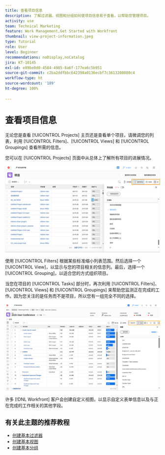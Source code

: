 ```yaml
---
title: 查看项目信息
description: 了解过滤器、视图和分组如何使项目信息易于查看，以帮助您管理项目。
activity: use
team: Technical Marketing
feature: Work Management,Get Started with Workfront
thumbnail: view-project-information.jpeg
type: Tutorial
role: User
level: Beginner
recommendations: noDisplay,noCatalog
jira: KT-10145
exl-id: e89be0d0-4584-4985-8a6f-177ea6c5b951
source-git-commit: c2ba2ddfbbc642398a0136ecbf7c3613208080c4
workflow-type: ht
source-wordcount: '189'
ht-degree: 100%

---
```


# 查看项目信息

无论您是查看 [!UICONTROL Projects] 主页还是查看单个项目，请微调您的列表，利用 [!UICONTROL Filters]、[!UICONTROL Views] 和 [!UICONTROL Groupings] 查看所需的信息。

您可以在 [!UICONTROL Projects] 页面中从总体上了解所有项目的进展情况。

![显示过滤器的项目页面](assets/planner-fund-project-page-fvg-copy.png)

使用 [!UICONTROL Filters] 根据某些标准缩小列表范围。然后选择一个 [!UICONTROL View]，以显示与您的项目相关的信息列。最后，选择一个 [!UICONTROL Grouping]，以适合您的方式组织项目。

当您在项目的 [!UICONTROL Tasks] 部分时，再次利用 [!UICONTROL Filters]、[!UICONTROL Views] 和 [!UICONTROL Groupings] 来帮助您监测正在完成的工作。因为您关注的是任务而不是项目，所以您有一组完全不同的选择。

![显示视图的项目任务列表](assets/planner-fund-task-list-fvg.png)

许多 [!DNL Workfront] 客户会创建自定义视图，以显示自定义表单信息以及与正在完成的工作相关的其他字段。

## 有关此主题的推荐教程

* [创建基本过滤器](https://experienceleague.adobe.com/docs/workfront-learn/tutorials-workfront/reporting/basic-reporting/create-a-basic-filter.html?lang=zh-Hans)
* [创建基本视图](https://experienceleague.adobe.com/docs/workfront-learn/tutorials-workfront/reporting/basic-reporting/create-a-basic-view.html?lang=zh-Hans)
* [创建基本分组](https://experienceleague.adobe.com/docs/workfront-learn/tutorials-workfront/reporting/basic-reporting/create-a-basic-grouping.html?lang=zh-Hans)

